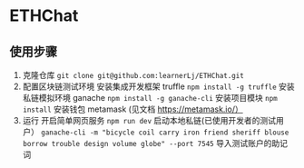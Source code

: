 # ETHChat
## 使用步骤
1. 克隆仓库 `git clone git@github.com:learnerLj/ETHChat.git`
2. 配置区块链测试环境 
安装集成开发框架 truffle `npm install -g truffle`
安装私链模拟环境 ganache `npm install -g ganache-cli`
安装项目模块  `npm install`
安装钱包 metamask (见文档 https://metamask.io/）
3. 运行
开启简单网页服务 `npm run dev`
启动本地私链(已使用开发者的测试用户） `ganache-cli -m "bicycle coil carry iron friend sheriff blouse borrow trouble design volume globe" --port 7545`
导入测试账户的助记词
